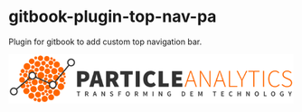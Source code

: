 # gitbook-plugin-top-nav-pa
Plugin for gitbook to add custom top navigation bar.

![Screenshot](pa-logo.png)
